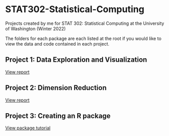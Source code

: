 # STAT302-Statistical-Computing
Projects created by me for STAT 302: Statistical Computing at the University of Washington (Winter 2022)

The folders for each package are each listed at the root if you would like to view the data and code contained in each project.

## Project 1: Data Exploration and Visualization
[View report](http://htmlpreview.github.io/?https://github.com/christiandiangco/STAT302-Statistical-Computing/blob/main/Project1/Project1.html)

## Project 2: Dimension Reduction
[View report](http://htmlpreview.github.io/?https://github.com/christiandiangco/STAT302-Statistical-Computing/blob/main/Project2/Project2.html)

## Project 3: Creating an R package
[View package tutorial](http://htmlpreview.github.io/?https://github.com/christiandiangco/STAT302-Statistical-Computing/blob/main/Project3/STAT302package/vignettes/tutorial.html)
